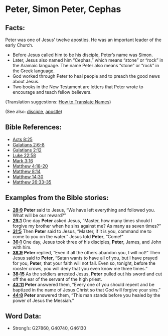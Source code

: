 # Peter, Simon Peter, Cephas

## Facts:

Peter was one of Jesus’ twelve apostles. He was an important leader of the early Church.

* Before Jesus called him to be his disciple, Peter’s name was Simon.
* Later, Jesus also named him “Cephas,” which means “stone” or “rock” in the Aramaic language. The name Peter also means “stone” or “rock” in the Greek language.
* God worked through Peter to heal people and to preach the good news about Jesus.
* Two books in the New Testament are letters that Peter wrote to encourage and teach fellow believers.

(Translation suggestions: [How to Translate Names](rc://en/ta/man/translate/translate-names))

(See also: [disciple](../kt/disciple.md), [apostle](../kt/apostle.md))

## Bible References:

* [Acts 8:25](rc://en/tn/help/act/08/25)
* [Galatians 2:6-8](rc://en/tn/help/gal/02/06)
* [Galatians 2:12](rc://en/tn/help/gal/02/12)
* [Luke 22:58](rc://en/tn/help/luk/22/58)
* [Mark 3:16](rc://en/tn/help/mrk/03/16)
* [Matthew 4:18-20](rc://en/tn/help/mat/04/18)
* [Matthew 8:14](rc://en/tn/help/mat/08/14)
* [Matthew 14:30](rc://en/tn/help/mat/14/30)
* [Matthew 26:33-35](rc://en/tn/help/mat/26/33)

## Examples from the Bible stories:

* __[28:9](rc://en/tn/help/obs/28/09)__ __Peter__ said to Jesus, “We have left everything and followed you. What will be our reward?”
* __[29:1](rc://en/tn/help/obs/29/01)__ One day __Peter__ asked Jesus, “Master, how many times should I forgive my brother when he sins against me? As many as seven times?”
* __[31:5](rc://en/tn/help/obs/31/05)__ Then __Peter__ said to Jesus, “Master, if it is you, command me to come to you on the water.” Jesus told __Peter__, “Come!”
* __[36:1](rc://en/tn/help/obs/36/01)__ One day, Jesus took three of his disciples, __Peter__, James, and John with him.
* __[38:9](rc://en/tn/help/obs/38/09)__ __Peter__ replied, “Even if all the others abandon you, I will not!” Then Jesus said to __Peter__, “Satan wants to have all of you, but I have prayed for you, __Peter__, that your faith will not fail. Even so, tonight, before the rooster crows, you will deny that you even know me three times.”
* __[38:15](rc://en/tn/help/obs/38/15)__ As the soldiers arrested Jesus, __Peter__ pulled out his sword and cut off the ear of the servant of the high priest.
* __[43:11](rc://en/tn/help/obs/43/11)__ __Peter__ answered them, “Every one of you should repent and be baptized in the name of Jesus Christ so that God will forgive your sins.”
* __[44:8](rc://en/tn/help/obs/44/08)__ __Peter__ answered them, “This man stands before you healed by the power of Jesus the Messiah.”

## Word Data:

* Strong’s: G27860, G40740, G46130
